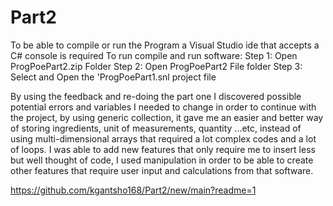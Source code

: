 # Part2
To be able to compile or run the Program a Visual Studio ide that accepts a C# console is required
To run compile and run software:
Step 1: Open ProgPoePart2.zip Folder
Step 2: Open ProgPoePart2 File folder
Step 3: Select and Open the 'ProgPoePart1.snl project file

By using the feedback and re-doing the part one I discovered possible potential errors and variables I needed to change in order to continue with the project, by using generic collection, it gave me an easier and better way of storing ingredients, unit of measurements, quantity ...etc, instead of using multi-dimensional arrays that required a lot complex codes and a lot of loops. I was able to add new features that only require me to insert less but well thought of code, I used manipulation in order to be able to create other features that require user input and calculations from that software.

https://github.com/kgantsho168/Part2/new/main?readme=1
